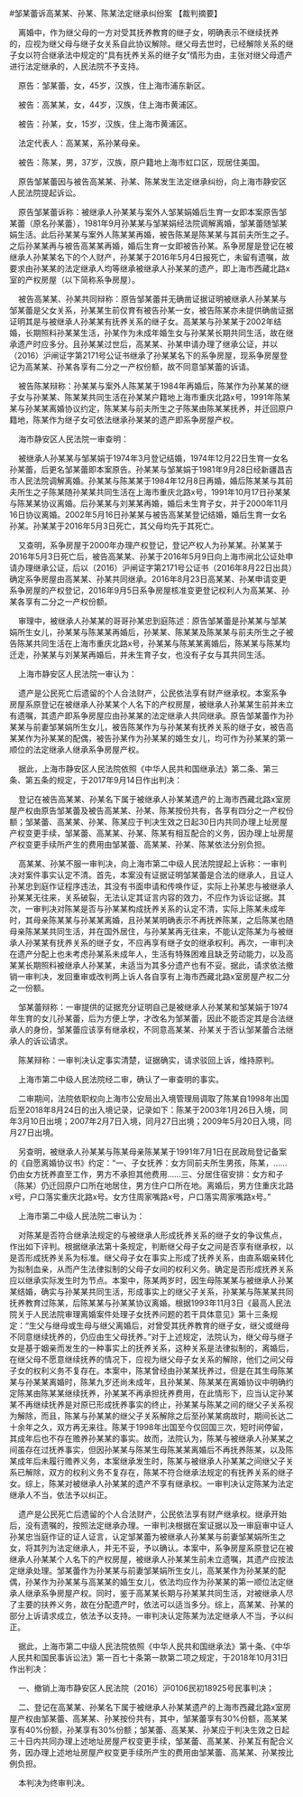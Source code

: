 #邹某蕾诉高某某、孙某、陈某法定继承纠纷案 
【裁判摘要】

    离婚中，作为继父母的一方对受其抚养教育的继子女，明确表示不继续抚养的，应视为继父母与继子女关系自此协议解除。继父母去世时，已经解除关系的继子女以符合继承法中规定的“具有抚养关系的继子女”情形为由，主张对继父母遗产进行法定继承的，人民法院不予支持。



    原告：邹某蕾，女，45岁，汉族，住上海市浦东新区。

    被告：高某某，女，44岁，汉族，住上海市黄浦区。

    被告：孙某，女，15岁，汉族，住上海市黄浦区。

    法定代表人：高某某，系孙某母亲。

    被告：陈某，男，37岁，汉族，原户籍地上海市虹口区，现居住美国。

    原告邹某蕾因与被告高某某、孙某、陈某发生法定继承纠纷，向上海市静安区人民法院提起诉讼。

    原告邹某蕾诉称：被继承人孙某某与案外人邹某娟婚后生育一女即本案原告邹某蕾（原名孙某蕾），1981年9月孙某某与邹某娟经法院调解离婚，邹某蕾随邹某娟生活。此后孙某某与案外人陈某某再婚，被告陈某是陈某某与其前夫所生之子。之后孙某某再与被告高某某再婚，婚后生育一女即被告孙某。系争房屋是登记在被继承人孙某某名下的个人财产，孙某某于2016年5月4日报死亡，未留有遗嘱，故要求由孙某某的法定继承人均等继承被继承人孙某某的遗产，即上海市西藏北路x室的产权房屋（以下简称系争房屋）。

    被告高某某、孙某共同辩称：原告邹某蕾并无确凿证据证明被继承人孙某某与邹某蕾是父女关系，孙某某生前仅育有被告孙某一女，被告陈某亦未提供确凿证据证明其是与被继承人孙某某有抚养关系的继子女。高某某与孙某某于2002年结婚，长期照料孙某某生活，孙某作为未成年婚生女与孙某某长期共同生活，故在继承遗产时应多分。且孙某某过世后，高某某、孙某申请办理了继承公证，并以（2016）沪闸证字第2171号公证书继承了孙某某名下的系争房屋，现系争房屋登记为高某某、孙某各享有二分之一产权份额，故不同意邹某蕾的诉请。

    被告陈某辩称：孙某某与案外人陈某某于1984年再婚后，陈某作为孙某某的继子女与孙某某、陈某某共同生活在孙某某户籍地上海市重庆北路x号，1991年陈某某与孙某某离婚协议约定，陈某某与前夫所生之子陈某由陈某某抚养，并迁回原户籍地，陈某作为继子女可依法继承孙某某的遗产即系争房屋产权。

    海市静安区人民法院一审查明：

    被继承人孙某某与邹某娟于1974年3月登记结婚，1974年12月22日生育一女名孙某蕾，后更名邹某蕾即本案原告。孙某某与邹某娟于1981年9月28日经新疆昌吉市人民法院调解离婚。孙某某与陈某某于1984年12月8日再婚，婚后陈某某与其前夫所生之子陈某随孙某某共同生活在上海市重庆北路x号，1991年10月17日孙某某与陈某某协议离婚。后孙某某与刘某某再婚，婚后未生育子女，并于2000年11月16日协议离婚。2002年5月16日孙某某与被告高某某登记结婚，婚后生育一女名孙某。孙某某于2016年5月3日死亡，其父母均先于其死亡。

    又查明，系争房屋于2000年办理产权登记，登记产权人为孙某某。孙某某于2016年5月3日死亡后，被告高某某、孙某于2016年5月9日向上海市闸北公证处申请办理继承公证，后以（2016）沪闸证字第2171号公证书（2016年8月22日出具）确定系争房屋由高某某、孙某共同继承。2016年8月23日高某某、孙某申请变更系争房屋的产权登记，2016年9月5日系争房屋核准变更登记权利人为高某某、孙某各享有二分之一产权份额。

    审理中，被继承人孙某某的哥哥孙某忠到庭陈述：原告邹某蕾是孙某某与邹某娟所生女儿，孙某某与陈某某再婚后，孙某某、陈某某及陈某某与前夫所生之子被告陈某共同生活在上海市重庆北路x号，孙某某与陈某某离婚后，陈某某与陈某均迁走，孙某某与刘某某再婚后，并未生育子女，也没有子女与其共同生活。

    上海市静安区人民法院一审认为：

    遗产是公民死亡后遗留的个人合法财产，公民依法享有财产继承权。本案系争房屋系原登记在被继承人孙某某个人名下的产权房屋，被继承人孙某某生前并未立有遗嘱，其遗产即系争房屋应由孙某某的法定继承人共同继承。原告邹某蕾作为孙某某与前妻邹某娟所生女儿，被告陈某作为与孙某某有抚养关系的继子女，被告高某某作为孙某某的配偶，被告孙某作为孙某某的婚生女儿，均可作为孙某某的第一顺位的法定继承人继承系争房屋产权。

    据此，上海市静安区人民法院依照《中华人民共和国继承法》第二条、第三条、第五条的规定，于2017年9月14日作出判决：

    登记在被告高某某、孙某名下属于被继承人孙某某遗产的上海市西藏北路x室房屋产权由原告邹某蕾及被告高某某、孙某、陈某按份共有，各享有四分之一产权份额；邹某蕾、高某某、孙某、陈某应于判决生效之日起30日内共同办理上址房屋产权变更手续，邹某蕾、高某某、孙某、陈某有相互配合的义务，因办理上址房屋产权变更手续所产生的费用由邹某蕾、高某某、孙某、陈某依法分别负担。

    高某某、孙某不服一审判决，向上海市第二中级人民法院提起上诉称：一审判决对案件事实认定不清。首先，本案没有证据证明邹某蕾是合法的继承人，且证人孙某忠到庭作证程序违法，其没有书面申请和传唤作证，实际上孙某忠与被继承人孙某某无往来，关系破裂，无法认定其证言内容的效力，不应作为诉讼证据。其次，一审判决对陈某是否与孙某某构成抚养关系的认定不清，实际上陈某未成年时，其母亲陈某某与孙某某离婚，且孙某某明确表示不再抚养陈某，之后陈某也随母亲陈某某共同生活，并在国外居住，与孙某某再无往来，不能认定陈某为与被继承人孙某某有抚养关系的继子女，不应再享有继子女的继承权利。再次，一审判决在遗产分配上也未考虑孙某系未成年人，生活有特殊困难且缺乏劳动能力，以及高某某长期照料被继承人孙某某，未适当为其多分遗产也有不妥。据此，请求依法撤销一审判决，发回重审或改判两上诉人各自享有上海市西藏北路x室房屋产权二分之一份额。

    邹某蕾辩称：一审提供的证据充分证明自己是被继承人孙某某和邹某娟于1974年生育的女儿孙某蕾，后为方便上学，才改名为邹某蕾，因此不能否定其是合法继承人的身份，邹某蕾应该享有继承权，不同意高某某、孙某关于否认邹某蕾合法继承人的诉讼请求。

    陈某辩称：一审判决认定事实清楚，证据确实，请求驳回上诉，维持原判。

    上海市第二中级人民法院经二审，确认了一审查明的事实。

    二审期间，法院依职权向上海市公安局出入境管理局调取了陈某自1998年出国后至2018年8月24日的出入境记录，记录如下：陈某于2003年1月26日入境，同年3月10日出境；2007年2月7日入境，同月27日出境；2009年5月20日入境，同月27日出境。

    另查明，被继承人孙某某与陈某母亲陈某某于1991年7月1日在民政局登记备案的《自愿离婚协议书》约定：“一、子女抚养：女方同前夫所生男孩，陈某，……仍由女方抚养直至工作，男方不承担其他费用……三、分居住宿安排：女方和子（陈某）仍迁回原户口所在地居住，男方住户口所在地。离婚后，男方住重庆北路x号，户口落实重庆北路x号。女方住周家嘴路x号，户口落实周家嘴路x号。”

    上海市第二中级人民法院二审认为：

    对陈某是否符合继承法规定的与被继承人形成抚养关系的继子女的争议焦点，作出如下评判。根据继承法第十条规定，判断继父母子女之间是否享有继承权，以是否形成抚养关系为标准。继父母子女在事实上形成了抚养关系，由直系姻亲转化为拟制血亲，从而产生法律拟制的父母子女间的权利义务。确定是否形成抚养关系应以继承实际发生时为节点。本案中，陈某两岁时，因生母陈某某与被继承人孙某某结婚，确实与孙某某共同生活，形成事实上的继父子关系，孙某某与陈某某共同抚养教育过陈某，后陈某某与孙某某协议离婚。根据1993年11月3日《最高人民法院关于人民法院审理离婚案件处理子女抚养问题的若干具体意见》第十三条规定：“生父与继母或生母与继父离婚后，对曾受其抚养教育的继子女，继父或继母不同意继续抚养的，仍应由生父母抚养。”对于上述规定，法院认为，继父母与继子女是基于姻亲而发生的一种事实上的抚养关系，这种关系是法律拟制的，离婚后，在继父母不愿意继续抚养的情况下，应视为继父母子女关系的解除，他们之间父母子女的权利义务不复存在。本案中，陈某曾经由孙某某抚养过，但是在其生母陈某某与孙某某离婚时，陈某九岁还尚未成年，且孙某某、陈某某在离婚协议中明确约定陈某由陈某某继续抚养，孙某某不再承担抚养费用，在此情形下，应当认定孙某某不再继续抚养是对原已形成抚养事实的终止，孙某某与陈某之间的继父子关系视为解除，而且，陈某与孙某某的继父子关系解除之后至孙某某病故时，期间长达二十余年之久，双方再无来往。陈某于1998年出国至今仅回国三次，短时间停留，其成年后也不存在赡养孙某某的事实。故而，法院认为，陈某与被继承人孙某某之间虽存在过抚养事实，但因孙某某与陈某生母陈某某离婚后不再抚养陈某，以及陈某成年后未履行赡养义务，本案继承发生时，陈某与被继承人孙某某之间继父子关系已解除，双方的权利义务不复存在，陈某不符合继承法规定的有抚养关系的继子女。综上，陈某对被继承人孙某某的遗产不享有继承权。一审判决认定陈某为法定继承人不当，依法予以纠正。

    遗产是公民死亡后遗留的个人合法财产，公民依法享有财产继承权。继承开始后，没有遗嘱的，按照法定继承办理。一审判决根据在案证据以及一审庭审中证人孙某忠当庭作证的证人证言，认定邹某蕾为被继承人孙某某与前妻邹某娟所生之女，将其列为法定继承人，并无不妥，予以确认。本案中，系争房屋系原登记在被继承人孙某某个人名下的产权房屋，被继承人孙某某生前未立遗嘱，其遗产应按法定继承处理。邹某蕾作为孙某某与前妻邹某娟所生女儿，高某某作为孙某某的配偶，孙某作为孙某某与高某某的婚生女儿，依法均应作为孙某某的第一顺位法定继承人继承系争房屋产权。同时，鉴于高某某长期与孙某某共同生活，对被继承人尽了主要的扶养义务，故在分配遗产时，依法可以适当多分。综上，高某某、孙某的部分上诉请求成立，依法予以支持。一审判决认定陈某为法定继承人不当，予以纠正。

    据此，上海市第二中级人民法院依照《中华人民共和国继承法》第十条、《中华人民共和国民事诉讼法》第一百七十条第一款第二项之规定，于2018年10月31日作出判决：

    一、撤销上海市静安区人民法院（2016）沪0106民初18925号民事判决；

    二、登记在高某某、孙某名下属于被继承人孙某某遗产的上海市西藏北路x室房屋产权由邹某蕾、高某某、孙某按份共有，其中，邹某蕾享有30%份额，高某某享有40%份额，孙某享有30%份额；邹某蕾、高某某、孙某应于判决生效之日起三十日内共同办理上述地址房屋产权变更手续，邹某蕾、高某某、孙某互有配合义务，因办理上述地址房屋产权变更手续所产生的费用由邹某蕾、高某某、孙某按比例负担。

    本判决为终审判决。


